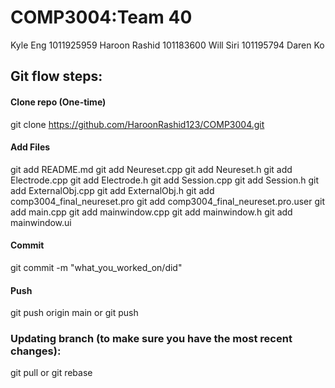 # COMP3004:Team 40
Kyle Eng	1011925959
Haroon Rashid 101183600
Will Siri 	101195794
Daren Ko

## Git flow steps:

#### Clone repo (One-time)
git clone https://github.com/HaroonRashid123/COMP3004.git

#### Add Files
git add README.md
git add Neureset.cpp
git add Neureset.h
git add Electrode.cpp
git add Electrode.h
git add Session.cpp
git add Session.h
git add ExternalObj.cpp
git add ExternalObj.h
git add comp3004_final_neureset.pro
git add comp3004_final_neureset.pro.user
git add main.cpp
git add mainwindow.cpp
git add mainwindow.h
git add mainwindow.ui

#### Commit
git commit -m "what_you_worked_on/did"

#### Push
git push origin main
or
git push

### Updating branch (to make sure you have the most recent changes):
git pull
or
git rebase
